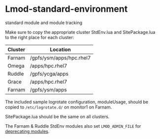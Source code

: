 # Lmod-standard-environment
standard module and module tracking

Make sure to copy the appropriate cluster StdEnv.lua and SitePackage.lua to the right place for each cluster:

| Cluster | Location        |
|---------|-----------------|
| Farnam  | /gpfs/ysm/apps/hpc.rhel7 |
| Omega   | /apps/hpc.rhel7 |
| Ruddle  | /gpfs/ycga/apps |
| Grace   | /apps/hpc.rhel7 |
| Farnam  | /gpfs/ysm/apps  |

The included sample logrotate configuration, moduleUsage, should be copied to `/etc/logrotate.d/` on monitor1 on Farnam.

SitePackage.lua should be the same on all clusters.

The Farnam & Ruddle StdEnv modules also set `LMOD_ADMIN_FILE` for [deprecating modules](https://lmod.readthedocs.io/en/latest/140_deprecating_modules.html).

